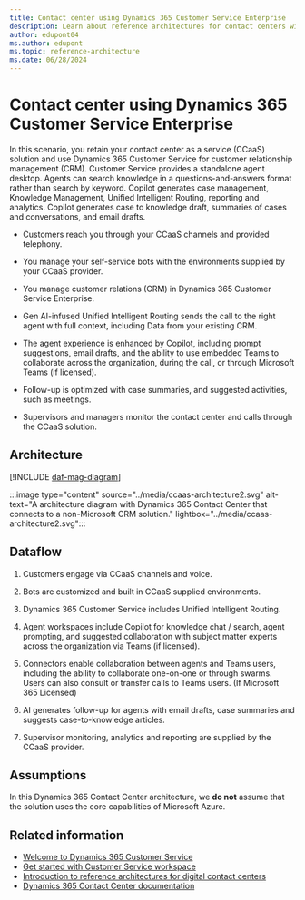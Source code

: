 ```yaml
---
title: Contact center using Dynamics 365 Customer Service Enterprise
description: Learn about reference architectures for contact centers with Dynamics 365 Customer Service Enterprise and a non-Microsoft contact center solution.
author: edupont04
ms.author: edupont
ms.topic: reference-architecture
ms.date: 06/28/2024
---
```


# Contact center using Dynamics 365 Customer Service Enterprise

In this scenario, you retain your contact center as a service (CCaaS) solution and use Dynamics 365 Customer Service for customer relationship management (CRM). Customer Service provides a standalone agent desktop. Agents can search knowledge in a questions-and-answers format rather than search by keyword. Copilot generates case management, Knowledge Management, Unified Intelligent Routing, reporting and analytics. Copilot generates case to knowledge draft, summaries of cases and conversations, and email drafts.

- Customers reach you through your CCaaS channels and provided telephony.  

- You manage your self-service bots with the environments supplied by your CCaaS provider.  

- You manage customer relations (CRM) in Dynamics 365 Customer Service Enterprise.  

- Gen AI-infused Unified Intelligent Routing sends the call to the right agent with full context, including Data from your existing CRM.  

- The agent experience is enhanced by Copilot, including prompt suggestions, email drafts, and the ability to use embedded Teams to collaborate across the organization, during the call, or through Microsoft Teams (if licensed).

- Follow-up is optimized with case summaries, and suggested activities, such as meetings.  

- Supervisors and managers monitor the contact center and calls through the CCaaS solution.

## Architecture

[!INCLUDE [daf-mag-diagram](../includes/daf-mag-diagram.md)]

:::image type="content" source="../media/ccaas-architecture2.svg" alt-text="A architecture diagram with Dynamics 365 Contact Center that connects to a non-Microsoft CRM solution." lightbox="../media/ccaas-architecture2.svg":::

## Dataflow

1. Customers engage via CCaaS channels and voice.

2. Bots are customized and built in CCaaS supplied environments.

3. Dynamics 365 Customer Service includes Unified Intelligent Routing.

4. Agent workspaces include Copilot for knowledge chat / search, agent prompting, and suggested collaboration with subject matter experts across the organization via Teams (if licensed).

5. Connectors enable collaboration between agents and Teams users, including the ability to collaborate one-on-one or through swarms. Users can also consult or transfer calls to Teams users. (If Microsoft 365 Licensed)

6. AI generates follow-up for agents with email drafts, case summaries and suggests case-to-knowledge articles.

7. Supervisor monitoring, analytics and reporting are supplied by the CCaaS provider.

<!-- (To come: Components -->

## Assumptions

In this Dynamics 365 Contact Center architecture, we **do not** assume that the solution uses the core capabilities of Microsoft Azure.

## Related information

- [Welcome to Dynamics 365 Customer Service](/dynamics365/customer-service/implement/overview)  
- [Get started with Customer Service workspace](/dynamics365/customer-service/implement/csw-overview)  
- [Introduction to reference architectures for digital contact centers](contact-center-overview.md)  
- [Dynamics 365 Contact Center documentation](/dynamics365/contact-center/)  
